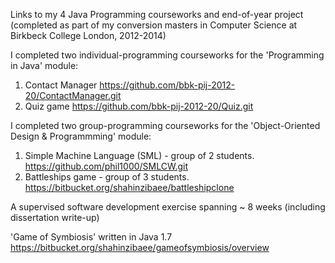 Links to my 4 Java Programming courseworks and end-of-year project
(completed as part of my conversion masters in Computer Science at Birkbeck College London, 2012-2014)

I completed two individual-programming courseworks for the 'Programming in Java' module:

1. Contact Manager												https://github.com/bbk-pij-2012-20/ContactManager.git
2. Quiz	game													https://github.com/bbk-pij-2012-20/Quiz.git


I completed two group-programming courseworks for the 'Object-Oriented Design & Programmming' module:

1. Simple Machine Language (SML)	- group of 2 students.		https://github.com/phil1000/SMLCW.git
2. Battleships game 				- group of 3 students.		https://bitbucket.org/shahinzibaee/battleshipclone


A supervised software development exercise spanning ~ 8 weeks (including dissertation write-up)

'Game of Symbiosis'	written in Java 1.7							https://bitbucket.org/shahinzibaee/gameofsymbiosis/overview